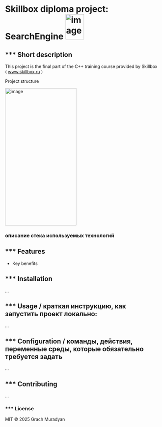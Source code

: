 # Skillbox diploma project: SearchEngine     <img width="60" height="82" alt="image" src="https://github.com/user-attachments/assets/62431dec-ee86-49aa-947a-01e9da8f1ddf" />

## *** Short description
This project is the final part of the C++ training course provided by Skillbox ( www.skillbox.ru )

Project structure
<p><p>
<img width="232" height="446" alt="image" src="https://github.com/user-attachments/assets/67a9762f-a4b6-48b8-9335-1e7384ba96c1" />
</p>

###  описание стека используемых технологий

## *** Features
- Key benefits

## *** Installation
...

## *** Usage / краткая инструкцию, как запустить проект локально: 
...

## *** Configuration / команды, действия, переменные среды, которые обязательно требуется задать
...

## *** Contributing
...

### *** License
MIT © 2025 Grach Muradyan
